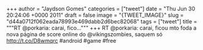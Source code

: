 
+++
author = "Jaydson Gomes"
categories = ["tweet"]
date = "Thu Jun 30 20:24:06 +0000 2011"
draft = false
image = "{TWEET_IMAGE}"
slug = "d44a0712f062eada78993e469dabb2d6bec82068"
tags = ["tweet"]
title = """RT @porkaria: carai, fico..."""
+++
RT @porkaria: carai, ficou mto foda a nova página de score online do @vikingszombies, saquem só http://t.co/D8wmqrc #android #game #free
